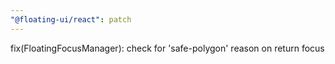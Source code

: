 ```yaml
---
"@floating-ui/react": patch
---
```


fix(FloatingFocusManager): check for 'safe-polygon' reason on return focus
